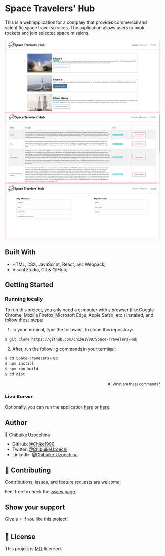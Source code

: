 # Space Travelers' Hub
This is a web application for a company that provides commercial and scientific space travel services. The application allows users to book rockets and join selected space missions.

![Screenshot](src/assets/Screenshot1.png)
![Screenshot](src/assets/Screenshot2.png)
![Screenshot](src/assets/Screenshot3.png)
## Built With

- HTML, CSS, JavaScript, React, and Webpack;
- Visual Studio, Git & GitHub;

## Getting Started

### Running locally
To run this project, you only need a computer with a browser (like Google Chrome, Mozilla Firefox, Microsoft Edge, Apple Safari, etc.) installed, and follow these steps:

1. In your terminal, type the following, to clone this repository:

```sh
$ git clone https://github.com/Chike1990/Space-Travelers-Hub
```

2. After, run the following commands in your terminal:

```sh
$ cd Space-Travelers-Hub
$ npm install
$ npm run build
$ cd dist
```
<details align="right">
<summary><small>What are these commands?</summary>
- the `$ cd` command is used to move to different folders.<br>
- while `$ npm run build` is used to compile the aplication files.</small>
</details>

### Live Server
Optionally, you can run the application [here]() or [here]().

## Author

👤 Chibuike Uzoechina

- GitHub: [@Chike1990](https://github.com/Chike1990)
- Twitter: [@ChibuikeUzoechi](https://twitter.com/ChibuikeUzoechi)
- LinkedIn: [@Chibuike-Uzoechina](https://www.linkedin.com/in/chibuike-uzoechina-630857102)


## 🤝 Contributing

Contributions, issues, and feature requests are welcome!

Feel free to check the [issues page](https://github.com/Chike1990/Space-Travelers-Hub).

## Show your support

Give a ⭐️ if you like this project!

## 📝 License

This project is [MIT](./LICENSE) licensed.

